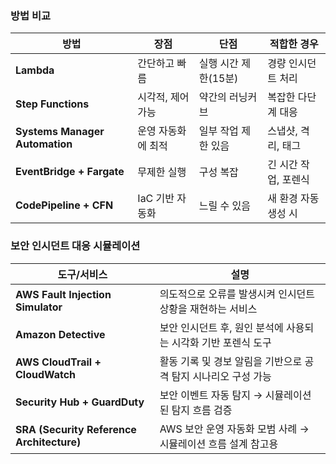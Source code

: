 ### 방법 비교

| 방법                               | 장점                      | 단점                     | 적합한 경우             |
|-----------------------------------|---------------------------|--------------------------|--------------------------|
| **Lambda**                        | 간단하고 빠름               | 실행 시간 제한(15분)     | 경량 인시던트 처리       |
| **Step Functions**                | 시각적, 제어 가능           | 약간의 러닝커브          | 복잡한 다단계 대응       |
| **Systems Manager Automation**    | 운영 자동화에 최적          | 일부 작업 제한 있음      | 스냅샷, 격리, 태그        |
| **EventBridge + Fargate**         | 무제한 실행                | 구성 복잡                | 긴 시간 작업, 포렌식     |
| **CodePipeline + CFN**            | IaC 기반 자동화            | 느릴 수 있음             | 새 환경 자동 생성 시     |

### 보안 인시던트 대응 시뮬레이션

| 도구/서비스                                 | 설명                                                    |
|-------------------------------------------|--------------------------------------------------------|
| **AWS Fault Injection Simulator**         | 의도적으로 오류를 발생시켜 인시던트 상황을 재현하는 서비스     |
| **Amazon Detective**                      | 보안 인시던트 후, 원인 분석에 사용되는 시각화 기반 포렌식 도구 |
| **AWS CloudTrail + CloudWatch**           | 활동 기록 및 경보 알림을 기반으로 공격 탐지 시나리오 구성 가능 |
| **Security Hub + GuardDuty**              | 보안 이벤트 자동 탐지 → 시뮬레이션된 탐지 흐름 검증           |
| **SRA (Security Reference Architecture)** | AWS 보안 운영 자동화 모범 사례 → 시뮬레이션 흐름 설계 참고용  |

